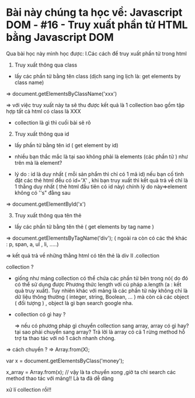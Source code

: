# Bài này chúng ta học về: Javascript DOM - #16 - Truy xuất phần tử HTML bằng Javascript DOM


Qua bài học này mình học được:
I.Các cách để truy xuất phần tử trong html

1. Truy xuất thông qua class

- lấy các phần tử bằng tên class  (dịch sang ing lịch là:  get elements by class name)

=> document.getElementsByClassName('xxx')

=> với việc truy xuất này ta sẽ thu được kết quả là 1 collection bao gồm tập hợp tất cả html có class là XXX

- collection là gì thì cuối bài sẽ rõ

2. Truy xuất thông qua id

- lấy phần tử bằng tên id ( get element by id)

- nhiều bạn thắc mắc là tại sao không phải là elements (các phần tử ) như trên mà là element?

- lý do : id là duy nhất ( mỗi sản phẩm thì chỉ có 1 mã id) nếu bạn cố tình đặt các thẻ html đều có id='X' , khi bạn truy xuất thì kết quả trả về chỉ là 1 thằng duy nhất ( thẻ html đầu tiên có id này) chính lý do này=>element không có ''s" đằng sau

=> document.getElementById('x')

3. Truy xuất thông qua tên thẻ

- lấy các phần tử bằng tên thẻ ( get elements by tag name )

=> document.getElementsByTagName('div');   ( ngoài ra còn có các thẻ khác : p, span, a, ul , li, …..)

=> kết quả trả về những thằng html có tên thẻ là div
II .collection

collection ?

-  giống như mảng collection có thể chứa các phần tử bên trong nó( do đó có thể sử dụng được Phương thức length với cú pháp a.length (a : kết quả truy xuất). Tuy nhiên khác với mảng là các phần tử này không chỉ là dữ liệu thông thường ( integer, string, Boolean, … ) mà còn cả các object ( đối tượng ) , object là gì bạn search google nha.

- collection có gì hay ?

  => nếu có phương pháp gì chuyển collection sang array, array có gì hay? tại sao phải chuyển sang array? Trả lời là array có cả 1 rừng method hỗ trợ ta thao tác với nó 1 cách nhanh chóng.

=> cách chuyển ? => Array.from(X);

var x = document.getElementsByClass('money');

x_array = Array.from(x); // vậy là ta chuyển xong ,giờ ta chỉ search các method thao tác với mảng!! Là ta đã dễ dàng

xử lí collection rồi!!
